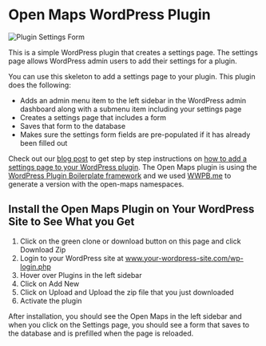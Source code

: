 # Open Maps WordPress Plugin

![Plugin Settings Form](https://blog.wplauncher.com/wp-content/uploads/2020/07/Screen-Shot-2020-07-05-at-2.41.54-PM.png)

This is a simple WordPress plugin that creates a settings page. The settings page allows WordPress admin users to add their settings for a plugin. 

You can use this skeleton to add a settings page to your plugin. This plugin does the following:
- Adds an admin menu item to the left sidebar in the WordPress admin dashboard along with a submenu item including your settings page
- Creates a settings page that includes a form
- Saves that form to the database
- Makes sure the settings form fields are pre-populated if it has already been filled out

Check out our [blog post](https://blog.wplauncher.com/create-wordpress-plugin-open-maps/) to get step by step instructions on [how to add a settings page to your WordPress plugin](https://blog.wplauncher.com/create-wordpress-plugin-open-maps/). The Open Maps plugin is using the [WordPress Plugin Boilerplate framework](https://github.com/DevinVinson/WordPress-Plugin-Boilerplate) and we used [WWPB.me](https://wppb.me/) to generate a version with the open-maps namespaces.

## Install the Open Maps Plugin on Your WordPress Site to See What you Get
1. Click on the green clone or download button on this page and click Download Zip
2. Login to your WordPress site at www.your-wordpress-site.com/wp-login.php
3. Hover over Plugins in the left sidebar
4. Click on Add New
5. Click on Upload and Upload the zip file that you just downloaded
6. Activate the plugin

After installation, you should see the Open Maps in the left sidebar and when you click on the Settings page, you should see a form that saves to the database and is prefilled when the page is reloaded. 


